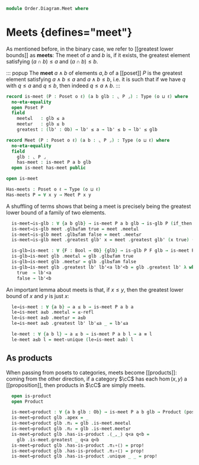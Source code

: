 <!--
```agda
open import Cat.Diagram.Product
open import Cat.Prelude

open import Data.Bool

open import Order.Diagram.Glb
open import Order.Base
open import Order.Cat

import Order.Reasoning
```
-->

```agda
module Order.Diagram.Meet where
```

<!--
```agda
private variable
  o ℓ : Level
```
-->

# Meets {defines="meet"}

As mentioned before, in the binary case, we refer to [[greatest lower
bounds]] as **meets**: The meet of $a$ and $b$ is, if it exists, the
greatest element satisfying $(a \cap b) \le a$ and $(a \cap b) \le b$.

::: popup
The **meet** $a \land b$ of elements $a, b$ of a [[poset]] $P$ is the
greatest element satisfying $a \land b \le a$ and $a \land b \le b$,
i.e. it is such that if we have $q$ with $q \le a$ and $q \le b$, then
indeed $q \le a \land b$.
:::

```agda
record is-meet (P : Poset o ℓ) (a b glb : ⌞ P ⌟) : Type (o ⊔ ℓ) where
  no-eta-equality
  open Poset P
  field
    meet≤l   : glb ≤ a
    meet≤r   : glb ≤ b
    greatest : (lb' : Ob) → lb' ≤ a → lb' ≤ b → lb' ≤ glb

record Meet (P : Poset o ℓ) (a b : ⌞ P ⌟) : Type (o ⊔ ℓ) where
  no-eta-equality
  field
    glb : ⌞ P ⌟
    has-meet : is-meet P a b glb
  open is-meet has-meet public

open is-meet

Has-meets : Poset o ℓ → Type (o ⊔ ℓ)
Has-meets P = ∀ x y → Meet P x y
```

<!--
```agda
unquoteDecl H-Level-is-meet = declare-record-hlevel 1 H-Level-is-meet (quote is-meet)

module _ {P : Poset o ℓ} where
  open Poset P
  open is-glb
  open Glb
```
-->

A shuffling of terms shows that being a meet is precisely being the
greatest lower bound of a family of two elements.

```agda
  is-meet→is-glb : ∀ {a b glb} → is-meet P a b glb → is-glb P (if_then a else b) glb
  is-meet→is-glb meet .glb≤fam true = meet .meet≤l
  is-meet→is-glb meet .glb≤fam false = meet .meet≤r
  is-meet→is-glb meet .greatest glb' x = meet .greatest glb' (x true) (x false)

  is-glb→is-meet : ∀ {F : Bool → Ob} {glb} → is-glb P F glb → is-meet P (F true) (F false) glb
  is-glb→is-meet glb .meet≤l = glb .glb≤fam true
  is-glb→is-meet glb .meet≤r = glb .glb≤fam false
  is-glb→is-meet glb .greatest lb' lb'<a lb'<b = glb .greatest lb' λ where
    true  → lb'<a
    false → lb'<b
```

<!--
```agda
  meet-unique : ∀ {a b x y} → is-meet P a b x → is-meet P a b y → x ≡ y
  meet-unique {a = a} {b} x-meet y-meet = glb-unique
    (is-meet→is-glb x-meet)
    (is-meet→is-glb y-meet)

  Meet-is-prop : ∀ {a b} → is-prop (Meet P a b)
  Meet-is-prop p q i .Meet.glb =
    meet-unique (Meet.has-meet p) (Meet.has-meet q) i
  Meet-is-prop {a = a} {b = b} p q i .Meet.has-meet =
    is-prop→pathp
      {B = λ i → is-meet P a b (meet-unique (Meet.has-meet p) (Meet.has-meet q) i)}
      (λ i → hlevel 1)
      (Meet.has-meet p) (Meet.has-meet q) i

  instance
    H-Level-Meet
      : ∀ {a b} {n}
      → H-Level (Meet P a b) (suc n)
    H-Level-Meet = prop-instance Meet-is-prop

  Meet→Glb : ∀ {a b} → Meet P a b → Glb P (if_then a else b)
  Meet→Glb meet .Glb.glb = Meet.glb meet
  Meet→Glb meet .Glb.has-glb = is-meet→is-glb (Meet.has-meet meet)

  Glb→Meet : ∀ {a b} → Glb P (if_then a else b) → Meet P a b
  Glb→Meet glb .Meet.glb = Glb.glb glb
  Glb→Meet glb .Meet.has-meet = is-glb→is-meet (Glb.has-glb glb)

  is-meet≃is-glb : ∀ {a b glb} → is-equiv (is-meet→is-glb {a} {b} {glb})
  is-meet≃is-glb = biimp-is-equiv! _ is-glb→is-meet

  Meet≃Glb : ∀ {a b} → is-equiv (Meet→Glb {a} {b})
  Meet≃Glb = biimp-is-equiv! _ Glb→Meet
```
-->

An important lemma about meets is that, if $x \le y$, then the greatest
lower bound of $x$ and $y$ is just $x$:

```agda
  le→is-meet : ∀ {a b} → a ≤ b → is-meet P a b a
  le→is-meet a≤b .meet≤l = ≤-refl
  le→is-meet a≤b .meet≤r = a≤b
  le→is-meet a≤b .greatest lb' lb'≤a _ = lb'≤a

  le-meet : ∀ {a b l} → a ≤ b → is-meet P a b l → a ≡ l
  le-meet a≤b l = meet-unique (le→is-meet a≤b) l
```

## As products

When passing from posets to categories, meets become [[products]]:
coming from the other direction, if a category $\cC$ has each
$\hom(x,y)$ a [[proposition]], then products in $\cC$ are simply meets.

```agda
  open is-product
  open Product

  is-meet→product : ∀ {a b glb : Ob} → is-meet P a b glb → Product (poset→category P) a b
  is-meet→product glb .apex = _
  is-meet→product glb .π₁ = glb .is-meet.meet≤l
  is-meet→product glb .π₂ = glb .is-meet.meet≤r
  is-meet→product glb .has-is-product .⟨_,_⟩ q<a q<b =
    glb .is-meet.greatest _ q<a q<b
  is-meet→product glb .has-is-product .π₁∘⟨⟩ = prop!
  is-meet→product glb .has-is-product .π₂∘⟨⟩ = prop!
  is-meet→product glb .has-is-product .unique _ _ = prop!
```
